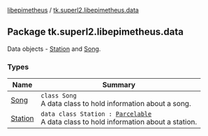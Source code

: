 [libepimetheus](../index.md) / [tk.superl2.libepimetheus.data](./index.md)

## Package tk.superl2.libepimetheus.data

Data objects - [Station](-station/index.md) and [Song](-song/index.md).

### Types

| Name | Summary |
|---|---|
| [Song](-song/index.md) | `class Song`<br>A data class to hold information about a song. |
| [Station](-station/index.md) | `data class Station : `[`Parcelable`](https://developer.android.com/reference/android/os/Parcelable.html)<br>A data class to hold information about a station. |
